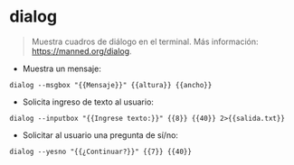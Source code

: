 # dialog

> Muestra cuadros de diálogo en el terminal.
> Más información: <https://manned.org/dialog>.

- Muestra un mensaje:

`dialog --msgbox "{{Mensaje}}" {{altura}} {{ancho}}`

- Solicita ingreso de texto al usuario:

`dialog --inputbox "{{Ingrese texto:}}" {{8}} {{40}} 2>{{salida.txt}}`

- Solicitar al usuario una pregunta de sí/no:

`dialog --yesno "{{¿Continuar?}}" {{7}} {{40}}`
